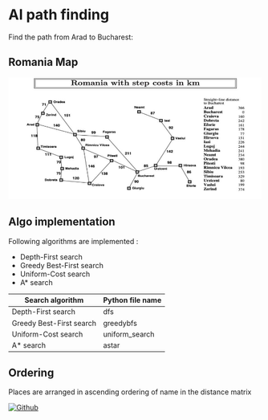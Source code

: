 
# AI path finding
Find the path from Arad to Bucharest:

## Romania Map

![Romania_with_step_cost_diagram](./readme_images/Romania_with_step_cost_diagram.JPG)

## Algo implementation

Following algorithms are implemented :
-  Depth-First search
- Greedy Best-First search
- Uniform-Cost search
- A* search

|  Search algorithm | Python file name  |
|---|---|
| Depth-First search  |  dfs  |
| Greedy Best-First search  | greedybfs|
|Uniform-Cost search   |  uniform_search |
|   A* search |  astar |

## Ordering 
Places are arranged in ascending ordering of name in the distance matrix

 

[![Github](https://img.shields.io/badge/GitHub-100000?style=for-the-badge&logo=github&logoColor=white)](https://github.com/yug-am/)